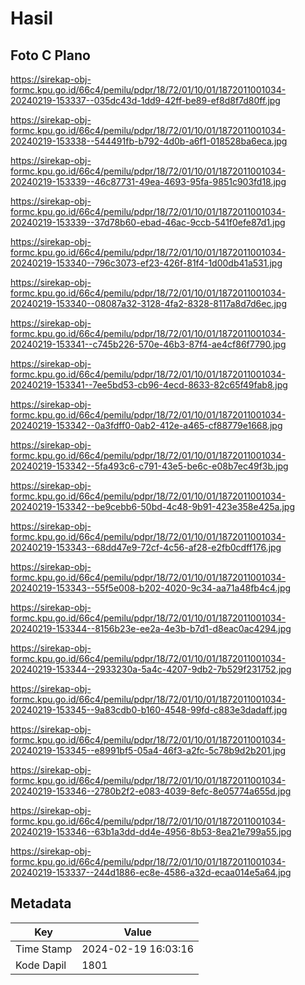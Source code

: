 # Hasil

## Foto C Plano

https://sirekap-obj-formc.kpu.go.id/66c4/pemilu/pdpr/18/72/01/10/01/1872011001034-20240219-153337--035dc43d-1dd9-42ff-be89-ef8d8f7d80ff.jpg

https://sirekap-obj-formc.kpu.go.id/66c4/pemilu/pdpr/18/72/01/10/01/1872011001034-20240219-153338--544491fb-b792-4d0b-a6f1-018528ba6eca.jpg

https://sirekap-obj-formc.kpu.go.id/66c4/pemilu/pdpr/18/72/01/10/01/1872011001034-20240219-153339--46c87731-49ea-4693-95fa-9851c903fd18.jpg

https://sirekap-obj-formc.kpu.go.id/66c4/pemilu/pdpr/18/72/01/10/01/1872011001034-20240219-153339--37d78b60-ebad-46ac-9ccb-541f0efe87d1.jpg

https://sirekap-obj-formc.kpu.go.id/66c4/pemilu/pdpr/18/72/01/10/01/1872011001034-20240219-153340--796c3073-ef23-426f-81f4-1d00db41a531.jpg

https://sirekap-obj-formc.kpu.go.id/66c4/pemilu/pdpr/18/72/01/10/01/1872011001034-20240219-153340--08087a32-3128-4fa2-8328-8117a8d7d6ec.jpg

https://sirekap-obj-formc.kpu.go.id/66c4/pemilu/pdpr/18/72/01/10/01/1872011001034-20240219-153341--c745b226-570e-46b3-87f4-ae4cf86f7790.jpg

https://sirekap-obj-formc.kpu.go.id/66c4/pemilu/pdpr/18/72/01/10/01/1872011001034-20240219-153341--7ee5bd53-cb96-4ecd-8633-82c65f49fab8.jpg

https://sirekap-obj-formc.kpu.go.id/66c4/pemilu/pdpr/18/72/01/10/01/1872011001034-20240219-153342--0a3fdff0-0ab2-412e-a465-cf88779e1668.jpg

https://sirekap-obj-formc.kpu.go.id/66c4/pemilu/pdpr/18/72/01/10/01/1872011001034-20240219-153342--5fa493c6-c791-43e5-be6c-e08b7ec49f3b.jpg

https://sirekap-obj-formc.kpu.go.id/66c4/pemilu/pdpr/18/72/01/10/01/1872011001034-20240219-153342--be9cebb6-50bd-4c48-9b91-423e358e425a.jpg

https://sirekap-obj-formc.kpu.go.id/66c4/pemilu/pdpr/18/72/01/10/01/1872011001034-20240219-153343--68dd47e9-72cf-4c56-af28-e2fb0cdff176.jpg

https://sirekap-obj-formc.kpu.go.id/66c4/pemilu/pdpr/18/72/01/10/01/1872011001034-20240219-153343--55f5e008-b202-4020-9c34-aa71a48fb4c4.jpg

https://sirekap-obj-formc.kpu.go.id/66c4/pemilu/pdpr/18/72/01/10/01/1872011001034-20240219-153344--8156b23e-ee2a-4e3b-b7d1-d8eac0ac4294.jpg

https://sirekap-obj-formc.kpu.go.id/66c4/pemilu/pdpr/18/72/01/10/01/1872011001034-20240219-153344--2933230a-5a4c-4207-9db2-7b529f231752.jpg

https://sirekap-obj-formc.kpu.go.id/66c4/pemilu/pdpr/18/72/01/10/01/1872011001034-20240219-153345--9a83cdb0-b160-4548-99fd-c883e3dadaff.jpg

https://sirekap-obj-formc.kpu.go.id/66c4/pemilu/pdpr/18/72/01/10/01/1872011001034-20240219-153345--e8991bf5-05a4-46f3-a2fc-5c78b9d2b201.jpg

https://sirekap-obj-formc.kpu.go.id/66c4/pemilu/pdpr/18/72/01/10/01/1872011001034-20240219-153346--2780b2f2-e083-4039-8efc-8e05774a655d.jpg

https://sirekap-obj-formc.kpu.go.id/66c4/pemilu/pdpr/18/72/01/10/01/1872011001034-20240219-153346--63b1a3dd-dd4e-4956-8b53-8ea21e799a55.jpg

https://sirekap-obj-formc.kpu.go.id/66c4/pemilu/pdpr/18/72/01/10/01/1872011001034-20240219-153337--244d1886-ec8e-4586-a32d-ecaa014e5a64.jpg


## Metadata

| Key        | Value               |
| ---------- | ------------------- |
| Time Stamp | 2024-02-19 16:03:16 |
| Kode Dapil | 1801                |




